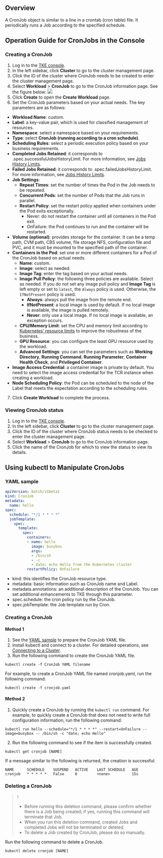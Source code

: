 ## Overview

A CronJob object is similar to a line in a crontab (cron table) file. It periodically runs a Job according to the specified schedule.


## Operation Guide for CronJobs in the Console

### Creating a CronJob

1. Log in to the [TKE console](https://console.cloud.tencent.com/tke2).
2. In the left sidebar, click **Cluster** to go to the cluster management page.
3. Click the ID of the cluster where CronJob needs to be created to enter the cluster management page.
4. Select **Workload** > **CronJob** to go to the CronJob information page. See the figure below:
![](https://main.qcloudimg.com/raw/881d1fd3e52cfc6fa421f22820c09419.png)
5. Click **Create** to open the **Create Workload** page.
6. Set the CronJob parameters based on your actual needs. The key parameters are as follows:
 - **Workload Name**: custom.
 - **Label**: a key-value pair, which is used for classified management of resources.
 - **Namespace**: select a namespace based on your requirements.
 - **Type**: select **CronJob (running according to a cron schedule)**.
 - **Scheduling Rules**: select a periodic execution policy based on your business requirements.
 - **Completed Jobs Retained**: it corresponds to .spec.successfulJobsHistoryLimit. For more information, see [Jobs History Limits](https://kubernetes.io/docs/tasks/job/automated-tasks-with-cron-jobs/#jobs-history-limits).
 - **Failed Jobs Retained**: it corresponds to .spec.failedJobsHistoryLimit. For more information, see [Jobs History Limits](https://kubernetes.io/docs/tasks/job/automated-tasks-with-cron-jobs/#jobs-history-limits).
 - **Job Settings**:
    - **Repeat Times**: set the number of times the Pod in the Job needs to be repeated.
    - **Concurrent Pods**: set the number of Pods that the Job runs in parallel.
    - **Restart Policy**: set the restart policy applied when containers under the Pod exits exceptionally.
        - Never: do not restart the container until all containers in the Pod exit.
        - OnFailure: the Pod continues to run and the container will be restarted.
 - **Volume (optional)**: provides storage for the container. It can be a temp path, CVM path, CBS volume, file storage NFS, configuration file and PVC, and it must be mounted to the specified path of the container.
 - **Containers in the Pod**: set one or more different containers for a Pod of the CronJob based on actual needs.
    - **Name**: custom.
    - **Image**: select as needed.
    - **Image Tag**: enter the tag based on your actual needs.
    - **Image Pull Policy**: the following three policies are available. Select as needed.
       If you do not set any image pull policy and **Image Tag** is left empty or set to `latest`, the `Always` policy is used. Otherwise, the `IfNotPresent` policy is used.
        - **Always**: always pull the image from the remote end.
        - **IfNotPresent**: a local image is used by default. If no local image is available, the image is pulled remotely.
        - **Never**: only use a local image. If no local image is available, an exception occurs.
    - **CPU/Memory Limit**: set the CPU and memory limit according to [Kubernetes' resource limits](https://kubernetes.io/docs/concepts/configuration/manage-compute-resources-container/) to improve the robustness of the business.
    - **GPU Resource**: you can configure the least GPU resource used by the workload.
    - **Advanced Settings**: you can set the parameters such as **Working Directory**, **Running Command**, **Running Parameter**, **Container Health Check**, and **Privileged Container**.
 - **Image Access Credential**: a container image is private by default. You need to select the image access credential for the TCR instance when creating a workload.
 - **Node Scheduling Policy**: the Pod can be scheduled to the node of the Label that meets the expectation according to the scheduling rules.
7. Click **Create Workload** to complete the process.

### Viewing CronJob status

1. Log in to the [TKE console](https://console.cloud.tencent.com/tke2).
2. In the left sidebar, click **Cluster** to go to the cluster management page.
3. Click the ID of the cluster where CronJob status needs to be checked to enter the cluster management page.
4. Select **Workload** > **CronJob** to go to the CronJob information page.
5. Click the name of the CronJob for which to view the status to view its details.

## Using kubectl to Manipulate CronJobs

[](id:YAMLSample)
### YAML sample

```Yaml
apiVersion: batch/v1beta1
kind: CronJob
metadata:
  name: hello
spec:
  schedule: "*/1 * * * *"
  jobTemplate:
    spec:
      template:
        spec:
          containers:
          - name: hello
            image: busybox
            args:
            - /bin/sh
            - -c
            - date; echo Hello from the Kubernetes cluster
          restartPolicy: OnFailure
```
- kind: this identifies the CronJob resource type.
- metadata: basic information such as CronJob name and Label.
- metadata.annotations: an additional description of the CronJob. You can set additional enhancements to TKE through this parameter.
- spec.schedule: the cron policy run by the CronJob.
- spec.jobTemplate: the Job template run by Cron.

### Creating a CronJob

#### Method 1
1. See the [YAML sample](#YAMLSample) to prepare the CronJob YAML file.
2. Install kubectl and connect to a cluster. For detailed operations, see [Connecting to a Cluster](https://intl.cloud.tencent.com/document/product/457/30639).
3. Run the following command to create the CronJob YAML file.
```shell
kubectl create -f CronJob YAML filename
```
For example, to create a CronJob YAML file named cronjob.yaml, run the following command:
```shell
kubectl create -f cronjob.yaml
```

#### Method 2
1. Quickly create a CronJob by running the `kubectl run` command.
For example, to quickly create a CronJob that does not need to write full configuration information, run the following command:
```shell
kubectl run hello --schedule="*/1 * * * *" --restart=OnFailure --image=busybox -- /bin/sh -c "date; echo Hello"
```
2. Run the following command to see if the item is successfully created.
```shell+-
kubectl get cronjob [NAME]
```
If a message similar to the following is returned, the creation is successful.
```
NAME      SCHEDULE    SUSPEND   ACTIVE    LAST SCHEDULE   AGE
cronjob   * * * * *   False     0         <none>          15s
```

### Deleting a CronJob
>!
> - Before running this deletion command, please confirm whether there is a Job being created; if yes, running this command will terminate that Job.
> - When you run this deletion command, created Jobs and completed Jobs will not be terminated or deleted.
> - To delete a Job created by CronJob, please do so manually.
> 
Run the following command to delete a CronJob.
```
kubectl delete cronjob [NAME]
```

